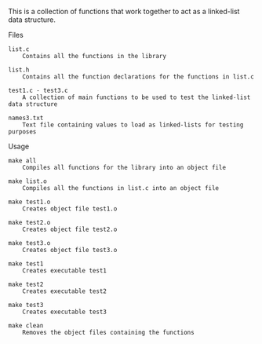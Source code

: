 This is a collection of functions that work together to act as a linked-list data structure.

Files

    list.c
        Contains all the functions in the library
        
    list.h
        Contains all the function declarations for the functions in list.c
    
    test1.c - test3.c
        A collection of main functions to be used to test the linked-list data structure
        
    names3.txt
        Text file containing values to load as linked-lists for testing purposes

Usage

    make all
        Compiles all functions for the library into an object file
        
    make list.o
        Compiles all the functions in list.c into an object file
        
    make test1.o
        Creates object file test1.o
        
    make test2.o
        Creates object file test2.o
        
    make test3.o
        Creates object file test3.o
        
    make test1
        Creates executable test1
        
    make test2
        Creates executable test2
        
    make test3
        Creates executable test3
        
    make clean
        Removes the object files containing the functions
